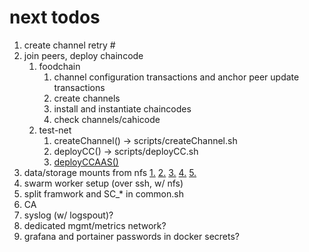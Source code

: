 # next todos

1. create channel retry #
2. join peers, deploy chaincode
   1. foodchain
      1. channel configuration transactions and anchor peer update transactions
      2. create channels
      3. install and instantiate chaincodes
      4. check channels/cahicode
   2. test-net
      1. createChannel() -> scripts/createChannel.sh
      2. deployCC() -> scripts/deployCC.sh
      3. [deployCCAAS()](https://github.com/hyperledger/fabric-samples/blob/main/test-network/CHAINCODE_AS_A_SERVICE_TUTORIAL.md)
3. data/storage mounts from nfs
   [1.](https://stackoverflow.com/questions/64429252/make-docker-swarm-use-same-volumes-from-docker-compose/64430006?noredirect=1#comment113933104_64430006)
   [2.](https://stackoverflow.com/questions/45282608/how-to-directly-mount-nfs-share-volume-in-container-using-docker-compose-v3)
   [3.](https://hub.docker.com/r/erichough/nfs-server)
   [4.](https://hub.docker.com/r/itsthenetwork/nfs-server-alpine)
   [5.](https://blog.ruanbekker.com/blog/2020/09/20/setup-a-nfs-server-with-docker/)
4. swarm worker setup (over ssh, w/ nfs)
5. split framwork and SC_* in common.sh
6. CA
7. syslog (w/ logspout)?
8. dedicated mgmt/metrics network?
9. grafana and portainer passwords in docker secrets?

